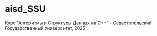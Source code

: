 # aisd_SSU
Курс "Алгоритмы и Структуры Данных на C++" - Севастопольский Государственный Университет, 2025
